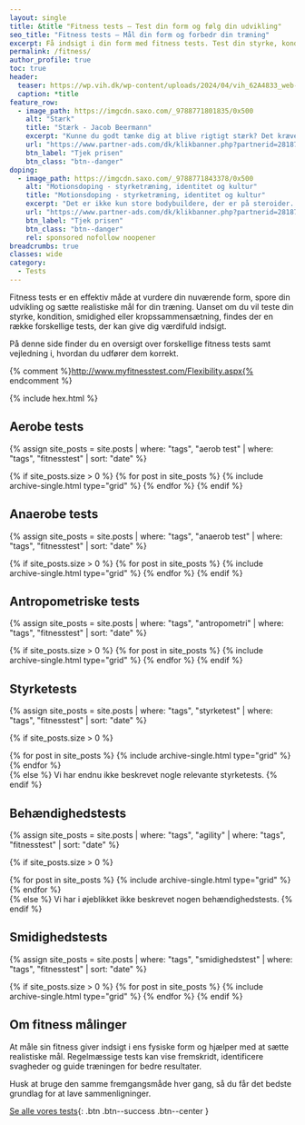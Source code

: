 ```yaml
---
layout: single
title: &title "Fitness tests – Test din form og følg din udvikling"
seo_title: "Fitness tests – Mål din form og forbedr din træning"
excerpt: Få indsigt i din form med fitness tests. Test din styrke, kondition og smidighed, og følg din udvikling over tid. Find vejledninger og testmetoder her.
permalink: /fitness/
author_profile: true
toc: true
header:
  teaser: https://wp.vih.dk/wp-content/uploads/2024/04/vih_62A4833_web-1-2048x1366.jpg
  caption: *title
feature_row:
  - image_path: https://imgcdn.saxo.com/_9788771801835/0x500
    alt: "Stærk"
    title: "Stærk - Jacob Beermann"
    excerpt: "Kunne du godt tænke dig at blive rigtigt stærk? Det kræver den rette hjælp, og den kan du heldigvis få af Jacob Beermann med bogen \"Stærk\". Her får du en god og grundig introduktion til hvordan man styrketræner bedst."
    url: "https://www.partner-ads.com/dk/klikbanner.php?partnerid=28187&bannerid=43264&htmlurl=https://www.saxo.com/dk/staerk_jacob-beermann_haeftet_9788771801835"
    btn_label: "Tjek prisen"
    btn_class: "btn--danger"
doping:
  - image_path: https://imgcdn.saxo.com/_9788771843378/0x500
    alt: "Motionsdoping - styrketræning, identitet og kultur"
    title: "Motionsdoping - styrketræning, identitet og kultur"
    excerpt: "Det er ikke kun store bodybuildere, der er på steroider. Også helt almindelige unge mænd kombinerer styrke­træning i fitnesscentret med brug af doping."
    url: "https://www.partner-ads.com/dk/klikbanner.php?partnerid=28187&bannerid=43264&htmlurl=https://www.saxo.com/dk/motionsdoping_ask-vest-christiansen_haeftet_9788771843378"
    btn_label: "Tjek prisen"
    btn_class: "btn--danger"
    rel: sponsored nofollow noopener
breadcrumbs: true
classes: wide
category:
  - Tests
---
```


Fitness tests er en effektiv måde at vurdere din nuværende form, spore din udvikling og sætte realistiske mål for din træning. Uanset om du vil teste din styrke, kondition, smidighed eller kropssammensætning, findes der en række forskellige tests, der kan give dig værdifuld indsigt.

På denne side finder du en oversigt over forskellige fitness tests samt vejledning i, hvordan du udfører dem korrekt.

{% comment %}http://www.myfitnesstest.com/Flexibility.aspx{% endcomment %}

{% include hex.html %}

## Aerobe tests

{% assign site_posts = site.posts | where: "tags", "aerob test" | where: "tags", "fitnesstest" | sort: "date" %}

<div class="feature__wrapper">

{% if site_posts.size > 0 %}
  {% for post in site_posts %}
    {% include archive-single.html type="grid" %}
  {% endfor %}
{% endif %}

</div>

## Anaerobe tests

{% assign site_posts = site.posts | where: "tags", "anaerob test" | where: "tags", "fitnesstest" | sort: "date" %}

<div class="feature__wrapper">

{% if site_posts.size > 0 %}
  {% for post in site_posts %}
    {% include archive-single.html type="grid" %}
  {% endfor %}
{% endif %}

</div>

## Antropometriske tests

{% assign site_posts = site.posts | where: "tags", "antropometri" | where: "tags", "fitnesstest" | sort: "date" %}

<div class="feature__wrapper">

{% if site_posts.size > 0 %}
  {% for post in site_posts %}
    {% include archive-single.html type="grid" %}
  {% endfor %}
{% endif %}

</div>

## Styrketests

{% assign site_posts = site.posts | where: "tags", "styrketest" | where: "tags", "fitnesstest" | sort: "date" %}

{% if site_posts.size > 0 %}
<div class="feature__wrapper">
{% for post in site_posts %}
    {% include archive-single.html type="grid" %}
  {% endfor %}
</div>
{% else %}
Vi har endnu ikke beskrevet nogle relevante styrketests.
{% endif %}


## Behændighedstests

{% assign site_posts = site.posts | where: "tags", "agility" | where: "tags", "fitnesstest" | sort: "date" %}

{% if site_posts.size > 0 %}
<div class="feature__wrapper">
  {% for post in site_posts %}
    {% include archive-single.html type="grid" %}
  {% endfor %}
</div>
{% else %}
Vi har i øjeblikket ikke beskrevet nogen behændighedstests.
{% endif %}

## Smidighedstests

{% assign site_posts = site.posts | where: "tags", "smidighedstest" | where: "tags", "fitnesstest" | sort: "date" %}

<div class="feature__wrapper">

{% if site_posts.size > 0 %}
  {% for post in site_posts %}
    {% include archive-single.html type="grid" %}
  {% endfor %}
{% endif %}

</div>

## Om fitness målinger

At måle sin fitness giver indsigt i ens fysiske form og hjælper med at sætte realistiske mål. Regelmæssige tests kan vise fremskridt, identificere svagheder og guide træningen for bedre resultater.

Husk at bruge den samme fremgangsmåde hver gang, så du får det bedste grundlag for at lave sammenligninger.

[Se alle vores tests](/tests/){: .btn .btn--success .btn--center }